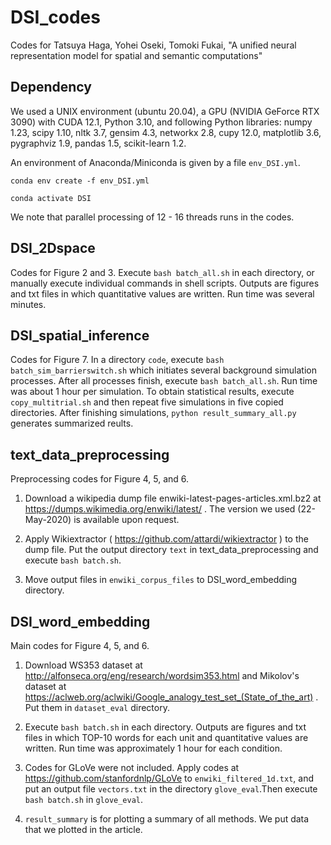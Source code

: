 # DSI\_codes
Codes for Tatsuya Haga, Yohei Oseki, Tomoki Fukai, "A unified neural representation model for spatial and semantic computations"

## Dependency
We used a UNIX environment (ubuntu 20.04), a GPU (NVIDIA GeForce RTX 3090) with CUDA 12.1, Python 3.10, and following Python libraries:
numpy 1.23, scipy 1.10, nltk 3.7, gensim 4.3, networkx 2.8, cupy 12.0, matplotlib 3.6, pygraphviz 1.9, pandas 1.5, scikit-learn 1.2.

An environment of Anaconda/Miniconda is given by a file `env_DSI.yml`.

`conda env create -f env_DSI.yml`

`conda activate DSI`

We note that parallel processing of 12 - 16 threads runs in the codes.

## DSI\_2Dspace
Codes for Figure 2 and 3. Execute `bash batch_all.sh` in each directory, or manually execute individual commands in shell scripts. Outputs are figures and txt files in which quantitative values are written. Run time was several minutes.

## DSI\_spatial\_inference
Codes for Figure 7. In a directory `code`, execute `bash batch_sim_barrierswitch.sh` which initiates several background simulation processes. After all processes finish, execute `bash batch_all.sh`. Run time was about 1 hour per simulation. To obtain statistical results, execute `copy_multitrial.sh` and then repeat five simulations in five copied directories. After finishing simulations, `python result_summary_all.py` generates summarized reults.

## text\_data\_preprocessing
Preprocessing codes for Figure 4, 5, and 6.

1. Download a wikipedia dump file enwiki-latest-pages-articles.xml.bz2 at https://dumps.wikimedia.org/enwiki/latest/ . The version we used (22-May-2020) is available upon request.

2. Apply Wikiextractor ( https://github.com/attardi/wikiextractor ) to the dump file. Put the output directory `text` in text_data_preprocessing and execute `bash batch.sh`.

3. Move output files in `enwiki_corpus_files` to DSI_word_embedding directory.

## DSI\_word\_embedding
Main codes for Figure 4, 5, and 6. 

1. Download WS353 dataset at http://alfonseca.org/eng/research/wordsim353.html and Mikolov's dataset at https://aclweb.org/aclwiki/Google_analogy_test_set_(State_of_the_art) . Put them in `dataset_eval` directory.

2. Execute `bash batch.sh` in each directory. Outputs are figures and txt files in which TOP-10 words for each unit and quantitative values are written. Run time was approximately 1 hour for each condition. 

3. Codes for GLoVe were not included. Apply codes at https://github.com/stanfordnlp/GLoVe to `enwiki_filtered_1d.txt`, and put an output file `vectors.txt` in the directory `glove_eval`.Then execute `bash batch.sh` in `glove_eval`. 

4. `result_summary` is for plotting a summary of all methods. We put data that we plotted in the article.
